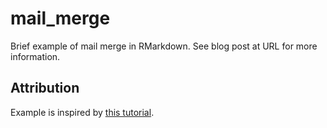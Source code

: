 mail_merge
==========

Brief example of mail merge in RMarkdown. See blog post at URL for more information.

## Attribution

Example is inspired by [this tutorial](http://reed.edu/data-at-reed/software/R/markdown_multiple_reports.html).